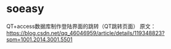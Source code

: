 # soeasy
QT+access数据库制作登陆界面的跳转（QT跳转页面）
原文：https://blog.csdn.net/qq_46046959/article/details/119348823?spm=1001.2014.3001.5501
